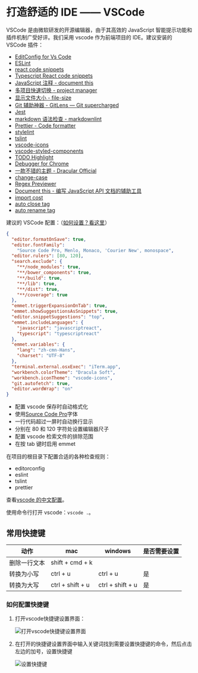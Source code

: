 # 打造舒适的 IDE —— VSCode

VSCode 是由微软研发的开源编辑器，由于其高效的 JavaScript 智能提示功能和插件机制广受好评。我们采用 vscode 作为前端项目的 IDE。建议安装的 VSCode 插件：

* [EditConfig for Vs Code](https://marketplace.visualstudio.com/items?itemName=EditorConfig.EditorConfig)
* [ESLint](https://marketplace.visualstudio.com/items?itemName=dbaeumer.vscode-eslint)
* [react code snippets](https://marketplace.visualstudio.com/items?itemName=xabikos.ReactSnippets)
* [Typescript React code snippets](https://marketplace.visualstudio.com/items?itemName=infeng.vscode-react-typescript)
* [JavaScript 注释 - document this](https://marketplace.visualstudio.com/items?itemName=joelday.docthis)
* [多项目快速切换 - project manager](https://marketplace.visualstudio.com/items?itemName=alefragnani.project-manager)
* [显示文件大小 - file-size](https://marketplace.visualstudio.com/items?itemName=zh9528.file-size)
* [Git 辅助神器 - GitLens — Git supercharged](https://marketplace.visualstudio.com/items?itemName=eamodio.gitlens)
* [Jest](https://marketplace.visualstudio.com/items?itemName=Orta.vscode-jest)
* [markdown 语法检查 - markdownlint](https://marketplace.visualstudio.com/items?itemName=DavidAnson.vscode-markdownlint)
* [Prettier - Code formatter](https://marketplace.visualstudio.com/items?itemName=esbenp.prettier-vscode)
* [stylelint](https://marketplace.visualstudio.com/items?itemName=shinnn.stylelint)
* [tslint](https://marketplace.visualstudio.com/items?itemName=eg2.tslint)
* [vscode-icons](https://marketplace.visualstudio.com/items?itemName=robertohuertasm.vscode-icons)
* [vscode-styled-components](https://marketplace.visualstudio.com/items?itemName=jpoissonnier.vscode-styled-components)
* [TODO Highlight](https://marketplace.visualstudio.com/items?itemName=wayou.vscode-todo-highlight)
* [Debugger for Chrome](https://marketplace.visualstudio.com/items?itemName=msjsdiag.debugger-for-chrome)
* [一款不错的主题 - Dracular Official](https://marketplace.visualstudio.com/items?itemName=dracula-theme.theme-dracula)
* [change-case](https://marketplace.visualstudio.com/items?itemName=wmaurer.change-case)
* [Regex Previewer](https://marketplace.visualstudio.com/items?itemName=chrmarti.regex)
* [Document this - 编写 JavaScript API 文档的辅助工具](https://marketplace.visualstudio.com/items?itemName=joelday.docthis)
* [import cost](https://marketplace.visualstudio.com/items?itemName=wix.vscode-import-cost)
* [auto close tag](https://marketplace.visualstudio.com/items?itemName=formulahendry.auto-close-tag)
* [auto rename tag](https://marketplace.visualstudio.com/items?itemName=formulahendry.auto-rename-tag)

建议的 VSCode 配置：（[如何设置？看这里](https://code.visualstudio.com/docs/getstarted/settings)）

```json
{
  "editor.formatOnSave": true,
  "editor.fontFamily":
    "Source Code Pro, Menlo, Monaco, 'Courier New', monospace",
  "editor.rulers": [80, 120],
  "search.exclude": {
    "**/node_modules": true,
    "**/bower_components": true,
    "**/build": true,
    "**/lib": true,
    "**/dist": true,
    "**/coverage": true
  },
  "emmet.triggerExpansionOnTab": true,
  "emmet.showSuggestionsAsSnippets": true,
  "editor.snippetSuggestions": "top",
  "emmet.includeLanguages": {
    "javascript": "javascriptreact",
    "typescript": "typescriptreact"
  },
  "emmet.variables": {
    "lang": "zh-cmn-Hans",
    "charset": "UTF-8"
  },
  "terminal.external.osxExec": "iTerm.app",
  "workbench.colorTheme": "Dracula Soft",
  "workbench.iconTheme": "vscode-icons",
  "git.autofetch": true,
  "editor.wordWrap": "on"
}
```

* 配置 vscode 保存时自动格式化
* 使用[Source Code Pro](https://www.fontsquirrel.com/fonts/source-code-pro)字体
* 一行代码超过一屏时自动换行显示
* 分别在 80 和 120 字符处设置编辑器尺子
* 配置 vscode 检索文件的排除范围
* 在按 tab 键时启用 emmet

在项目的根目录下配置合适的各种检查规则：

* editorconfig
* eslint
* tslint
* prettier

查看[vscode 的中文配置](https://github.com/Microsoft/vscode/blob/master/i18n/chs/src/vs/workbench/electron-browser/main.contribution.i18n.json)。

使用命令行打开 vscode：`vscode .`。

## 常用快捷键

| 动作         | mac              | windows          | 是否需要设置 |
| ------------ | ---------------- | ---------------- | ------------ |
| 删除一行文本 | shift + cmd + k  |                  |              |
| 转换为小写   | ctrl + u         | ctrl + u         | 是           |
| 转换为大写   | ctrl + shift + u | ctrl + shift + u | 是           |

### 如何配置快捷键

1. 打开vscode快捷键设置界面：

    ![打开vscode快捷键设置界面](images/open_key_settings.jpg)

2. 在打开的快捷键设置界面中输入关键词找到需要设置快捷键的命令，然后点击左边的加号，设置快捷键

    ![设置快捷键](images/key_settings.jpg)
